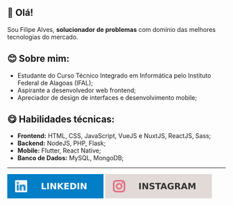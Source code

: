 ## 👋 Olá!
Sou Filipe Alves, **solucionador de problemas** com domínio das melhores tecnologias do mercado.

## 😊 Sobre mim:
- Estudante do Curso Técnico Integrado em Informática pelo Instituto Federal de Alagoas (IFAL);
- Aspirante a desenvolvedor web frontend;
- Apreciador de design de interfaces e desenvolvimento mobile;

## 😋 Habilidades técnicas:
- **Frontend:** HTML, CSS, JavaScript, VueJS e NuxtJS, ReactJS, Sass;
- **Backend:** NodeJS, PHP, Flask;
- **Mobile:** Flutter, React Native;
- **Banco de Dados:** MySQL, MongoDB;

---
[![](./badges/linkedin.svg)](https://linkedin.com/in/filipe-alvess)
[![](./badges/instagram.svg)](https://instagram.com/filipealves.js)
